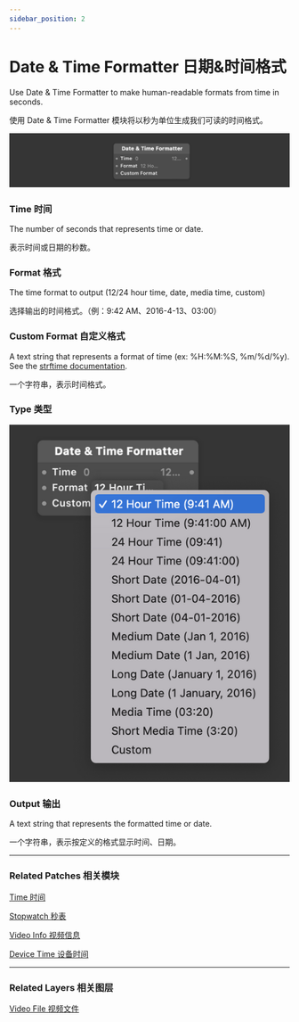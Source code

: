 ```yaml
---
sidebar_position: 2
---
```


# Date & Time Formatter 日期&时间格式

Use Date & Time Formatter to make human-readable formats from time in seconds.

使用 Date & Time Formatter 模块将以秒为单位生成我们可读的时间格式。

![Image](./../../static/img/docs/Utility/date&time-formatter.png)

### Time 时间

The number of seconds that represents time or date.

表示时间或日期的秒数。

### Format 格式

The time format to output (12/24 hour time, date, media time, custom)

选择输出的时间格式。（例：9:42 AM、2016-4-13、03:00）

### Custom Format 自定义格式

A text string that represents a format of time (ex: %H:%M:%S, %m/%d/%y). See the [strftime documentation](http://www.cplusplus.com/reference/ctime/strftime/).

一个字符串，表示时间格式。

### Type 类型

![Image](./../../static/img/docs/Utility/date&time-formatter-item.png)

### Output 输出

A text string that represents the formatted time or date.

一个字符串，表示按定义的格式显示时间、日期。

------

### Related Patches 相关模块

[Time 时间](./Time.md)

[Stopwatch 秒表](./Stopwatch.md)

[Video Info 视频信息](./Video%20Info.md)

[Device Time 设备时间](./../Device/Device%20Time.md)

------

### Related Layers 相关图层

[Video File 视频文件](./../Layer/Video%20File.md)
